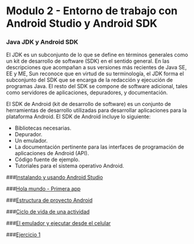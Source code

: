 # Modulo 2 - Entorno de trabajo con Android Studio y Android SDK

### Java JDK y Android SDK

El JDK es un subconjunto de lo que se define en términos generales como un kit de desarrollo de software (SDK) en el sentido general. En las descripciones que acompañan a sus versiones más recientes de Java SE, EE y ME, Sun reconoce que en virtud de su terminología, el JDK forma el subconjunto del SDK que se encarga de la redacción y ejecución de programas Java. El resto del SDK se compone de software adicional, tales como servidores de aplicaciones, depuradores, y documentación.

El SDK de Android (kit de desarrollo de software) es un conjunto de herramientas de desarrollo utilizadas para desarrollar aplicaciones para la plataforma Android. El SDK de Android incluye lo siguiente:

- Bibliotecas necesarias.
- Depurador.
- Un emulador.
- La documentación pertinente para las interfaces de programación de aplicaciones de Android (API).
- Código fuente de ejemplo.
- Tutoriales para el sistema operativo Android.

###[Instalando y usando Android Studio](/chapter2/topic1.md)

###[Hola mundo - Primera app](/chapter2/topic2.md)

###[Estructura de proyecto Android](/chapter2/topic3.md)

###[Ciclo de vida de una actividad](/chapter2/topic4.md)

###[El emulador y ejecutar desde el celular](/chapter2/topic5.md)

###[Ejercicio 1](/chapter2/topic6.md)

